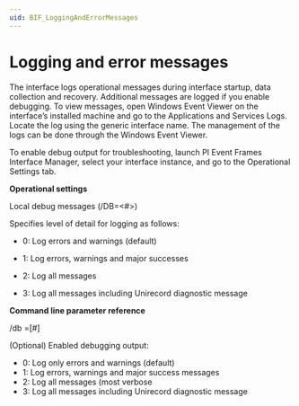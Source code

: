 ```yaml
---
uid: BIF_LoggingAndErrorMessages
---
```


# Logging and error messages

<!-- Static topic. No modifications usually required -->

The interface logs operational messages during interface startup, data collection and recovery. Additional messages are logged if you enable debugging. To view messages, open Windows Event Viewer on the interface’s installed machine and go to the Applications and Services Logs. Locate the log using the generic interface name. The management of the logs can be done through the Windows Event Viewer.  

To enable debug output for troubleshooting, launch PI Event Frames Interface Manager, select your interface instance, and go to the Operational Settings tab.

**Operational settings**

Local debug messages (/DB=<#>)

Specifies level of detail for logging as follows: 

* 0: Log errors and warnings (default) 

* 1: Log errors, warnings and major successes 

* 2: Log all messages 

* 3: Log all messages including Unirecord diagnostic message

**Command line parameter reference**

/db =[#] 

(Optional) Enabled debugging output: 

* 0: Log only errors and warnings (default) 
* 1: Log errors, warnings and major success messages 
* 2: Log all messages (most verbose
* 3: Log all messages including Unirecord diagnostic message





